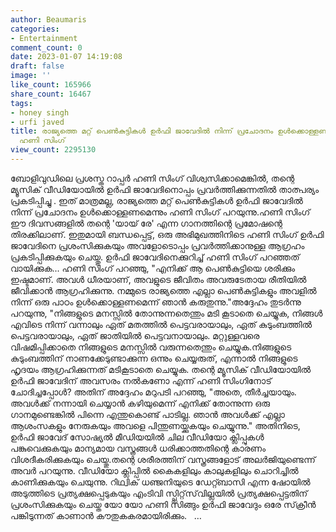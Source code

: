 ```yaml
---
author: Beaumaris
categories:
- Entertainment
comment_count: 0
date: 2023-01-07 14:19:08
draft: false
image: ''
like_count: 165966
share_count: 16467
tags:
- honey singh
- urfi javed
title: രാജ്യത്തെ മറ്റ് പെൺകുട്ടികൾ ഉർഫി ജാവേദിൽ നിന്ന് പ്രചോദനം ഉൾക്കൊള്ളണമെന്ന് റാപ്പർ
  ഹണി സിംഗ്
view_count: 2295130
---
```


ബോളിവുഡിലെ പ്രശസ്ത റാപ്പർ ഹണി സിംഗ് വിശ്വസിക്കാമെങ്കിൽ, തന്റെ മ്യൂസിക് വീഡിയോയിൽ ഉർഫി ജാവേദിനൊപ്പം പ്രവർത്തിക്കുന്നതിൽ താത്പര്യം പ്രകടിപ്പിച്ചു . ഇത് മാത്രമല്ല, രാജ്യത്തെ മറ്റ് പെൺകുട്ടികൾ ഉർഫി ജാവേദിൽ നിന്ന് പ്രചോദനം ഉൾക്കൊള്ളണമെന്നും ഹണി സിംഗ് പറയുന്നു.ഹണി സിംഗ് ഈ ദിവസങ്ങളിൽ തന്റെ 'യായ് രേ' എന്ന ഗാനത്തിന്റെ പ്രമോഷന്റെ തിരക്കിലാണ്. ഇതുമായി ബന്ധപ്പെട്ട്, ഒരു അഭിമുഖത്തിനിടെ ഹണി സിംഗ് ഉർഫി ജാവേദിനെ പ്രശംസിക്കുകയും അവളോടൊപ്പം പ്രവർത്തിക്കാനുള്ള ആഗ്രഹം പ്രകടിപ്പിക്കുകയും ചെയ്തു. ഉർഫി ജാവേദിനെക്കുറിച്ച് ഹണി സിംഗ് പറഞ്ഞത് വായിക്കുക... ഹണി സിംഗ് പറഞ്ഞു, "എനിക്ക് ആ പെൺകുട്ടിയെ ശരിക്കും ഇഷ്ടമാണ്. അവൾ ധീരയാണ്, അവളുടെ ജീവിതം അവരുടേതായ രീതിയിൽ ജീവിക്കാൻ ആഗ്രഹിക്കുന്നു. നമ്മുടെ രാജ്യത്തെ എല്ലാ പെൺകുട്ടികളും അവളിൽ നിന്ന് ഒരു പാഠം ഉൾക്കൊള്ളണമെന്ന് ഞാൻ കരുതുന്നു."അദ്ദേഹം തുടർന്നു പറയുന്നു, "നിങ്ങളുടെ മനസ്സിൽ തോന്നുന്നതെന്തും മടി കൂടാതെ ചെയ്യുക, നിങ്ങൾ എവിടെ നിന്ന് വന്നാലും ഏത് മതത്തിൽ പെട്ടവരായാലും, ഏത് കുടുംബത്തിൽ പെട്ടവരായാലും, ഏത് ജാതിയിൽ പെട്ടവനായാലും. മറ്റുള്ളവരെ വിഷമിപ്പിക്കാതെ നിങ്ങളുടെ മനസ്സിൽ വരുന്നതെന്തും ചെയ്യുക.നിങ്ങളുടെ കുടുംബത്തിന് നാണക്കേടുണ്ടാക്കുന്ന ഒന്നും ചെയ്യരുത്, എന്നാൽ നിങ്ങളുടെ ഹൃദയം ആഗ്രഹിക്കുന്നത് മടികൂടാതെ ചെയ്യുക. തന്റെ മ്യൂസിക് വീഡിയോയിൽ ഉർഫി ജാവേദിന് അവസരം നൽകണോ എന്ന് ഹണി സിംഗിനോട് ചോദിച്ചപ്പോൾ? അതിന് അദ്ദേഹം മറുപടി പറഞ്ഞു, "അതെ, തീർച്ചയായും. അവൾക്ക് നന്നായി ചെയ്യാൻ കഴിയുമെന്ന് എനിക്ക് തോന്നുന്ന ഒരു ഗാനമുണ്ടെങ്കിൽ പിന്നെ എന്തുകൊണ്ട് പാടില്ല. ഞാൻ അവൾക്ക് എല്ലാ ആശംസകളും നേരുകയും അവളെ പിന്തുണയ്ക്കുകയും ചെയ്യുന്നു." അതിനിടെ, ഉർഫി ജാവേദ് സോഷ്യൽ മീഡിയയിൽ ചില വീഡിയോ ക്ലിപ്പുകൾ പങ്കുവെക്കുകയും മാന്യമായ വസ്ത്രങ്ങൾ ധരിക്കാത്തതിന്റെ കാരണം വിശദീകരിക്കുകയും ചെയ്തു.തന്റെ ശരീരത്തിന് വസ്ത്രങ്ങളോട് അലർജിയുണ്ടെന്ന് അവർ പറയുന്നു. വീഡിയോ ക്ലിപ്പിൽ കൈകളിലും കാലുകളിലും ചൊറിച്ചിൽ കാണിക്കുകയും ചെയുന്നു. റിഥ്വിക് ധഞ്ജനിയുടെ ഡേറ്റ്ബാസി എന്ന ഷോയിൽ അടുത്തിടെ പ്രത്യക്ഷപ്പെടുകയും എംടിവി സ്പ്ലിറ്റ്‌സ്‌വില്ലയിൽ പ്രത്യക്ഷപ്പെട്ടതിന് പ്രശംസിക്കുകയും ചെയ്ത യോ യോ ഹണി സിങ്ങും ഉർഫി ജാവേദും ഒരേ സ്‌ക്രീൻ പങ്കിടുന്നത് കാണാൻ കൗതുകകരമായിരിക്കും. &nbsp; … &nbsp; &nbsp; &nbsp;